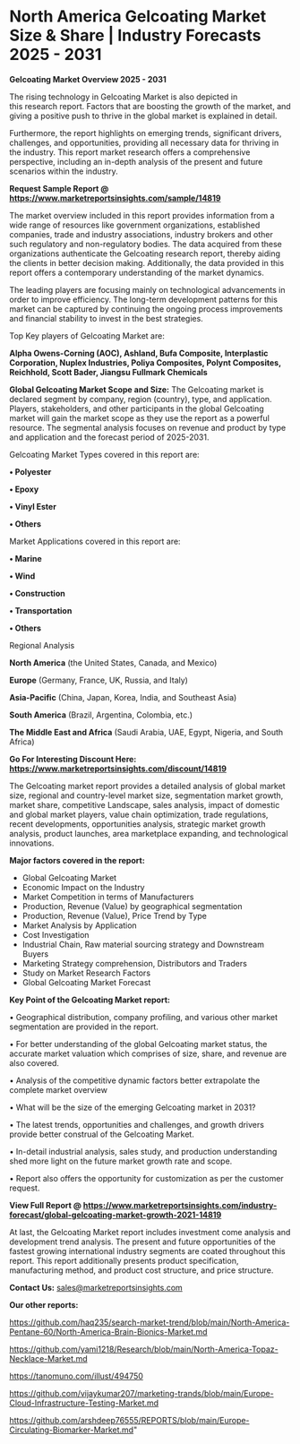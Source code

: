  # North America Gelcoating Market Size & Share | Industry Forecasts 2025 - 2031

<Strong> Gelcoating Market Overview 2025 - 2031</strong>

The rising technology in Gelcoating Market is also depicted in this research report. Factors that are boosting the growth of the market, and giving a positive push to thrive in the global market is explained in detail.

Furthermore, the report highlights on emerging trends, significant drivers, challenges, and opportunities, providing all necessary data for thriving in the industry. This report market research offers a comprehensive perspective, including an in-depth analysis of the present and future scenarios within the industry.

<strong>Request Sample Report @ <a href=https://www.marketreportsinsights.com/sample/14819>https://www.marketreportsinsights.com/sample/14819</a></strong>

The market overview included in this report provides information from a wide range of resources like government organizations, established companies, trade and industry associations, industry brokers and other such regulatory and non-regulatory bodies. The data acquired from these organizations authenticate the Gelcoating research report, thereby aiding the clients in better decision making. Additionally, the data provided in this report offers a contemporary understanding of the market dynamics.

The leading players are focusing mainly on technological advancements in order to improve efficiency. The long-term development patterns for this market can be captured by continuing the ongoing process improvements and financial stability to invest in the best strategies.

Top Key players of Gelcoating Market are:

<strong>Alpha Owens-Corning (AOC), Ashland, Bufa Composite, Interplastic Corporation, Nuplex Industries, Poliya Composites, Polynt Composites, Reichhold, Scott Bader, Jiangsu Fullmark Chemicals</strong>

<strong><b>Global Gelcoating Market Scope and Size:</b></strong>
The Gelcoating market is declared segment by company, region (country), type, and application. Players, stakeholders, and other participants in the global Gelcoating market will gain the market scope as they use the report as a powerful resource. The segmental analysis focuses on revenue and product by type and application and the forecast period of 2025-2031.

Gelcoating Market Types covered in this report are:

<strong>• Polyester

• Epoxy

• Vinyl Ester

• Others</strong>

Market Applications covered in this report are:

<strong>• Marine

• Wind

• Construction

• Transportation

• Others</strong> 

Regional Analysis

<strong>North America</strong> (the United States, Canada, and Mexico)

<strong>Europe</strong> (Germany, France, UK, Russia, and Italy)

<strong>Asia-Pacific</strong> (China, Japan, Korea, India, and Southeast Asia)

<strong>South America</strong> (Brazil, Argentina, Colombia, etc.)

<strong>The Middle East and Africa</strong> (Saudi Arabia, UAE, Egypt, Nigeria, and South Africa)

<strong>Go For Interesting Discount Here: <a href=https://www.marketreportsinsights.com/discount/14819>https://www.marketreportsinsights.com/discount/14819</a></strong>

The Gelcoating market report provides a detailed analysis of global market size, regional and country-level market size, segmentation market growth, market share, competitive Landscape, sales analysis, impact of domestic and global market players, value chain optimization, trade regulations, recent developments, opportunities analysis, strategic market growth analysis, product launches, area marketplace expanding, and technological innovations.

<strong><b>Major factors covered in the report:</b></strong>
<ul>
  <li>Global Gelcoating Market </li>
  <li>Economic Impact on the Industry</li>
  <li>Market Competition in terms of Manufacturers</li>
  <li>Production, Revenue (Value) by geographical segmentation</li>
  <li>Production, Revenue (Value), Price Trend by Type</li>
  <li>Market Analysis by Application</li>
  <li>Cost Investigation</li>
  <li>Industrial Chain, Raw material sourcing strategy and Downstream Buyers</li>
  <li>Marketing Strategy comprehension, Distributors and Traders</li>
  <li>Study on Market Research Factors</li>
  <li>Global Gelcoating Market Forecast</li>
</ul>

<strong><b>Key Point of the Gelcoating Market report:</b></strong>

• Geographical distribution, company profiling, and various other market segmentation are provided in the report.

• For better understanding of the global Gelcoating market status, the accurate market valuation which comprises of size, share, and revenue are also covered.

• Analysis of the competitive dynamic factors better extrapolate the complete market overview

• What will be the size of the emerging Gelcoating market in 2031?

• The latest trends, opportunities and challenges, and growth drivers provide better construal of the Gelcoating Market.

• In-detail industrial analysis, sales study, and production understanding shed more light on the future market growth rate and scope.

• Report also offers the opportunity for customization as per the customer request.

<strong><b>View Full Report @ <a href=https://www.marketreportsinsights.com/industry-forecast/global-gelcoating-market-growth-2021-14819>https://www.marketreportsinsights.com/industry-forecast/global-gelcoating-market-growth-2021-14819</a></b></strong>


At last, the Gelcoating Market report includes investment come analysis and development trend analysis. The present and future opportunities of the fastest growing international industry segments are coated throughout this report. This report additionally presents product specification, manufacturing method, and product cost structure, and price structure.

<strong>Contact Us:</strong>
sales@marketreportsinsights.com

<strong>Our other reports:</strong>

<a href=https://github.com/haq235/search-market-trend/blob/main/North-America-Pentane-60/North-America-Brain-Bionics-Market.md>https://github.com/haq235/search-market-trend/blob/main/North-America-Pentane-60/North-America-Brain-Bionics-Market.md</a>

<a href=https://github.com/yami1218/Research/blob/main/North-America-Topaz-Necklace-Market.md>https://github.com/yami1218/Research/blob/main/North-America-Topaz-Necklace-Market.md</a>

<a href=https://tanomuno.com/illust/494750>https://tanomuno.com/illust/494750</a>

<a href=https://github.com/vijaykumar207/marketing-trands/blob/main/Europe-Cloud-Infrastructure-Testing-Market.md>https://github.com/vijaykumar207/marketing-trands/blob/main/Europe-Cloud-Infrastructure-Testing-Market.md</a>

<a href=https://github.com/arshdeep76555/REPORTS/blob/main/Europe-Circulating-Biomarker-Market.md>https://github.com/arshdeep76555/REPORTS/blob/main/Europe-Circulating-Biomarker-Market.md</a>"
